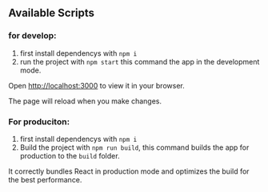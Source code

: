 
## Available Scripts

### for develop:
1. first install dependencys with `npm i`
2. run the project with `npm start` this command the app in the development mode.


Open [http://localhost:3000](http://localhost:3000) to view it in your browser.

The page will reload when you make changes.

### For produciton:
1. first install dependencys with `npm i`
2. Build the project with `npm run build`, this command builds the app for production to the `build` folder.


It correctly bundles React in production mode and optimizes the build for the best performance.
